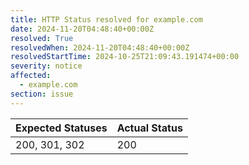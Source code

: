 ```yaml
---
title: HTTP Status resolved for example.com
date: 2024-11-20T04:48:40+00:00Z
resolved: True
resolvedWhen: 2024-11-20T04:48:40+00:00Z
resolvedStartTime: 2024-10-25T21:09:43.191474+00:00
severity: notice
affected:
  - example.com
section: issue
---
```


| Expected Statuses | Actual Status  |
|-------------------|----------------|
| 200, 301, 302 | 200 |
